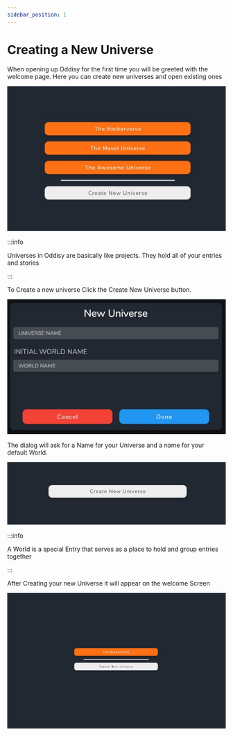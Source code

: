 ```yaml
---
sidebar_position: 1
---
```


# Creating a New Universe

When opening up Oddisy for the first time you will be greeted with the welcome page. Here you can create new universes and open existing ones

![Create Universe](../../static/img/getting_started/welcome_screen.JPG)

:::info

Universes in Oddisy are basically like projects. They hold all of your entries and stories

:::

To Create a new universe Click the Create New Universe button. 

![Create Universe](../../static/img/getting_started/create_new_universe_dialog.JPG)

The dialog will ask for a Name for your Universe and a name for your default World.


![Create Universe Dialog](../../static/img/getting_started/create_new_universe_welcome_screen.JPG)

:::info

A World is a special Entry that serves as a place to hold and group entries together

:::

After Creating your new Universe it will appear on the welcome Screen 

![Create Universe Dialog](../../static/img/getting_started/universe_created.JPG)

